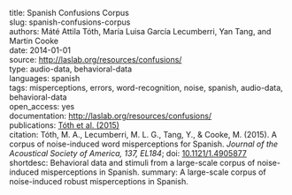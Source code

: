 title: Spanish Confusions Corpus  
slug: spanish-confusions-corpus  
authors: Máté Attila Tóth, María Luisa García Lecumberri, Yan Tang, and Martin Cooke  
date: 2014-01-01  
source:  http://laslab.org/resources/confusions/  
type: audio-data, behavioral-data  
languages: spanish  
tags: misperceptions, errors, word-recognition, noise, spanish, audio-data, behavioral-data  
open_access: yes  
documentation: http://laslab.org/resources/confusions/  
publications: [Tóth et al. (2015)](https://doi.org/10.1121/1.4905877)  
citation: Tóth, M. A., Lecumberri, M. L. G., Tang, Y., & Cooke, M. (2015). A corpus of noise-induced word misperceptions for Spanish. *Journal of the Acoustical Society of America, 137, EL184*; doi: [10.1121/1.4905877](10.1121/1.4905877)  
shortdesc: Behavioral data and stimuli from a large-scale corpus of noise-induced misperceptions in Spanish.
summary: A large-scale corpus of noise-induced robust misperceptions in Spanish.  
